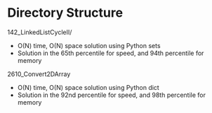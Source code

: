 # Directory Structure
142\_LinkedListCycleII/
- O(N) time, O(N) space solution using Python sets
- Solution in the 65th percentile for speed, and 94th percentile for memory

2610\_Convert2DArray
- O(N) time, O(N) space solution using Python dict
- Solution in the 92nd percentile for speed, and 98th percentile for memory
